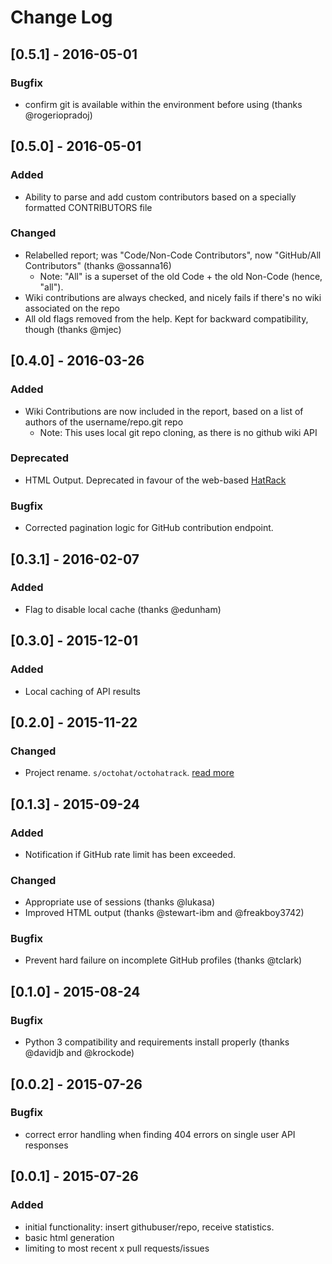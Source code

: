 # Change Log

## [0.5.1] - 2016-05-01
### Bugfix
 - confirm git is available within the environment before using (thanks @rogeriopradoj)


## [0.5.0] - 2016-05-01
### Added
 - Ability to parse and add custom contributors based on a specially formatted CONTRIBUTORS file

### Changed
 - Relabelled report; was "Code/Non-Code Contributors", now "GitHub/All Contributors" (thanks @ossanna16)
   - Note: "All" is a superset of the old Code + the old Non-Code (hence, "all").
 - Wiki contributions are always checked, and nicely fails if there's no wiki associated on the repo
 - All old flags removed from the help. Kept for backward compatibility, though (thanks @mjec)

## [0.4.0] - 2016-03-26
### Added
  - Wiki Contributions are now included in the report, based on a list of authors of the username/repo.git repo
    - Note: This uses local git repo cloning, as there is no github wiki API

### Deprecated
 - HTML Output. Deprecated in favour of the web-based [HatRack](https://labhr.github.io/hatrack/)

### Bugfix
 - Corrected pagination logic for GitHub contribution endpoint.

## [0.3.1] - 2016-02-07
### Added
 - Flag to disable local cache (thanks @edunham)

## [0.3.0] - 2015-12-01
### Added
 - Local caching of API results

## [0.2.0] - 2015-11-22
### Changed
 - Project rename. `s/octohat/octohatrack`. [read more](http://glasnt.com/blog/2015/11/21/goodbye-octohat.html)

## [0.1.3] - 2015-09-24
### Added
 - Notification if GitHub rate limit has been exceeded.
### Changed
 - Appropriate use of sessions (thanks @lukasa)
 - Improved HTML output (thanks @stewart-ibm and @freakboy3742)
### Bugfix
 - Prevent hard failure on incomplete GitHub profiles (thanks @tclark)

## [0.1.0] - 2015-08-24
### Bugfix
 - Python 3 compatibility and requirements install properly (thanks @davidjb and @krockode)

## [0.0.2] - 2015-07-26
### Bugfix
 - correct error handling when finding 404 errors on single user API responses

## [0.0.1] - 2015-07-26
### Added
 - initial functionality: insert githubuser/repo, receive statistics.
 - basic html generation
 - limiting to most recent x pull requests/issues

